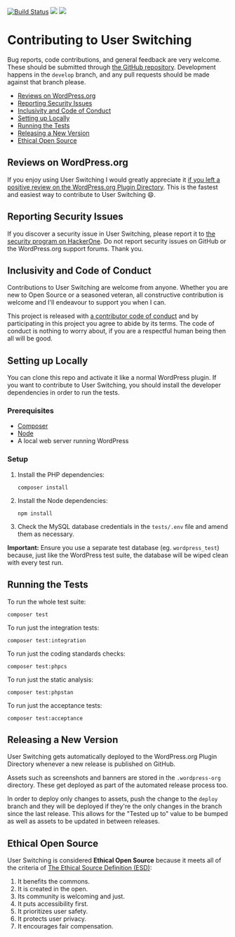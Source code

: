 [![Build Status](https://img.shields.io/github/workflow/status/johnbillion/user-switching/Test/develop?style=flat-square)](https://github.com/johnbillion/user-switching/actions)
[![](https://img.shields.io/badge/contributor-code%20of%20conduct-5e0d73.svg?style=flat-square)](https://github.com/johnbillion/user-switching/blob/develop/CODE_OF_CONDUCT.md)
[![](https://img.shields.io/badge/ethical-open%20source-4baaaa.svg?style=flat-square)](#ethical-open-source)

# Contributing to User Switching

Bug reports, code contributions, and general feedback are very welcome. These should be submitted through [the GitHub repository](https://github.com/johnbillion/user-switching). Development happens in the `develop` branch, and any pull requests should be made against that branch please.

* [Reviews on WordPress.org](#reviews-on-wordpressorg)
* [Reporting Security Issues](#reporting-security-issues)
* [Inclusivity and Code of Conduct](#inclusivity-and-code-of-conduct)
* [Setting up Locally](#setting-up-locally)
* [Running the Tests](#running-the-tests)
* [Releasing a New Version](#releasing-a-new-version)
* [Ethical Open Source](#ethical-open-source)

## Reviews on WordPress.org

If you enjoy using User Switching I would greatly appreciate it <a href="https://wordpress.org/support/plugin/user-switching/reviews/">if you left a positive review on the WordPress.org Plugin Directory</a>. This is the fastest and easiest way to contribute to User Switching 😄.

## Reporting Security Issues

If you discover a security issue in User Switching, please report it to [the security program on HackerOne](https://hackerone.com/johnblackbourn). Do not report security issues on GitHub or the WordPress.org support forums. Thank you.

## Inclusivity and Code of Conduct

Contributions to User Switching are welcome from anyone. Whether you are new to Open Source or a seasoned veteran, all constructive contribution is welcome and I'll endeavour to support you when I can.

This project is released with <a href="https://github.com/johnbillion/user-switching/blob/develop/CODE_OF_CONDUCT.md">a contributor code of conduct</a> and by participating in this project you agree to abide by its terms. The code of conduct is nothing to worry about, if you are a respectful human being then all will be good.

## Setting up Locally

You can clone this repo and activate it like a normal WordPress plugin. If you want to contribute to User Switching, you should install the developer dependencies in order to run the tests.

### Prerequisites

* [Composer](https://getcomposer.org/)
* [Node](https://nodejs.org/)
* A local web server running WordPress

### Setup

1. Install the PHP dependencies:

       composer install

2. Install the Node dependencies:

       npm install

3. Check the MySQL database credentials in the `tests/.env` file and amend them as necessary.

**Important:** Ensure you use a separate test database (eg. `wordpress_test`) because, just like the WordPress test suite, the database will be wiped clean with every test run.

## Running the Tests

To run the whole test suite:

	composer test

To run just the integration tests:

	composer test:integration

To run just the coding standards checks:

	composer test:phpcs

To run just the static analysis:

	composer test:phpstan

To run just the acceptance tests:

	composer test:acceptance

## Releasing a New Version

User Switching gets automatically deployed to the WordPress.org Plugin Directory whenever a new release is published on GitHub.

Assets such as screenshots and banners are stored in the `.wordpress-org` directory. These get deployed as part of the automated release process too.

In order to deploy only changes to assets, push the change to the `deploy` branch and they will be deployed if they're the only changes in the branch since the last release. This allows for the "Tested up to" value to be bumped as well as assets to be updated in between releases.

## Ethical Open Source

User Switching is considered **Ethical Open Source** because it meets all of the criteria of [The Ethical Source Definition (ESD)](https://ethicalsource.dev/definition/):

1. It benefits the commons.
2. It is created in the open.
3. Its community is welcoming and just.
4. It puts accessibility first.
5. It prioritizes user safety.
6. It protects user privacy.
7. It encourages fair compensation.
